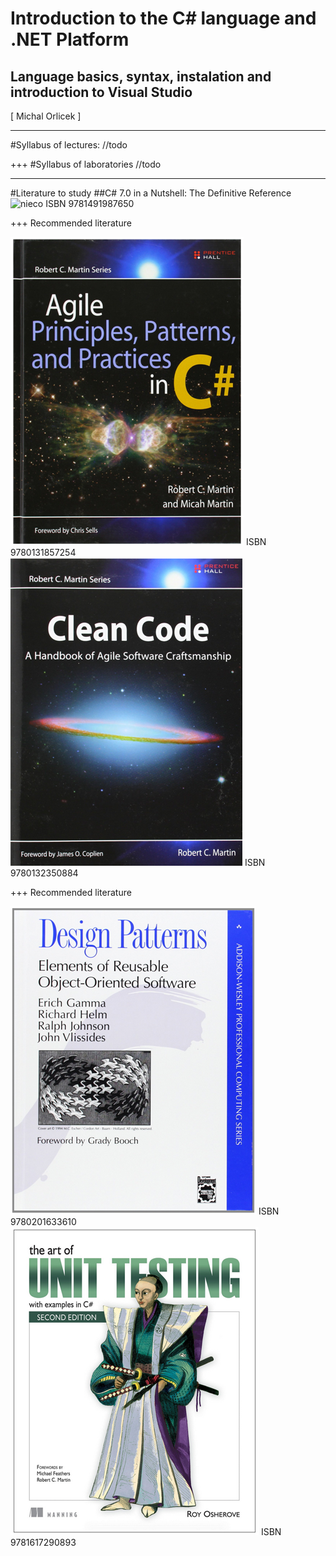 # Introduction to the C# language and .NET Platform
## Language basics, syntax, instalation and introduction to Visual Studio
<div class="right">
[ Michal Orlicek <xorlic00@stud.fit.vutbr.cz> ]
</div>

---
#Syllabus of lectures:
//todo

+++
#Syllabus of laboratories
//todo

---
#Literature to study
##C# 7.0 in a Nutshell: The Definitive Reference
![nieco](/Lecture01/Assets/img/CsharpinNUtshell.jpg)
ISBN 9781491987650

+++
Recommended literature
<div class="left">
    <img src="./Assets/img/PrincipesPatternsPracticesinCsharp.png" />
    ISBN 9780131857254
</div>
<div class="right">
    <img src="./Assets/img/CleanCode.png" />
    ISBN 9780132350884
</div>

+++
Recommended literature
<div class="left">
    <img src="./Assets/img/DesignPatterns.png" />
    ISBN 9780201633610
</div>
<div class="right">
    <img src="./Assets/img/UnitTesting.png" />
    ISBN 9781617290893
</div>
